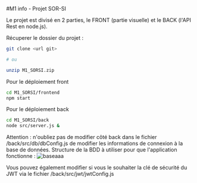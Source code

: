 #M1 info - Projet SOR-SI

Le projet est divisé en 2 parties, le FRONT (partie visuelle) et le BACK (l'API Rest en node.js).

Récuperer le dossier du projet :
```sh
git clone <url git>

# ou

unzip M1_SORSI.zip
```

Pour le déploiement front

```sh
cd M1_SORSI/frontend
npm start
```

Pour le déploiement back
```sh
cd M1_SORSI/back
node src/server.js &
```

Attention : n'oubliez pas de modifier côté back dans le fichier /back/src/db/dbConfig.js de modifier les informations de connexion à la base de données.
Structure de la BDD à utiliser pour que l'application fonctionne :
![baseaaa](https://user-images.githubusercontent.com/47422931/159024067-35d1f581-8fbf-4916-80c3-db16fe2da81b.png)


Vous pouvez également modifier si vous le souhaiter la clé de sécurité du JWT via le fichier /back/src/jwt/jwtConfig.js

